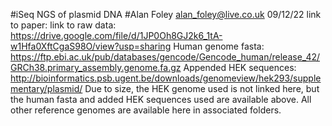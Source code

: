#iSeq NGS of plasmid DNA
#Alan Foley alan_foley@live.co.uk 09/12/22
link to paper: 
link to raw data: https://drive.google.com/file/d/1JP0Oh8GJ2k6_1tA-w1Hfa0XftCgaS98O/view?usp=sharing
Human genome fasta: https://ftp.ebi.ac.uk/pub/databases/gencode/Gencode_human/release_42/GRCh38.primary_assembly.genome.fa.gz
Appended HEK sequences: http://bioinformatics.psb.ugent.be/downloads/genomeview/hek293/supplementary/plasmid/
Due to size, the HEK genome used is not linked here, but the human fasta and added HEK sequences used are available above. All other reference genomes are available here in associated folders. 
